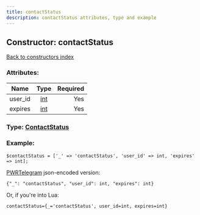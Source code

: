 ```yaml
---
title: contactStatus
description: contactStatus attributes, type and example
---
```

## Constructor: contactStatus  
[Back to constructors index](index.md)



### Attributes:

| Name     |    Type       | Required |
|----------|:-------------:|---------:|
|user\_id|[int](../types/int.md) | Yes|
|expires|[int](../types/int.md) | Yes|



### Type: [ContactStatus](../types/ContactStatus.md)


### Example:

```
$contactStatus = ['_' => 'contactStatus', 'user_id' => int, 'expires' => int];
```  

[PWRTelegram](https://pwrtelegram.xyz) json-encoded version:

```
{"_": "contactStatus", "user_id": int, "expires": int}
```


Or, if you're into Lua:  


```
contactStatus={_='contactStatus', user_id=int, expires=int}

```


